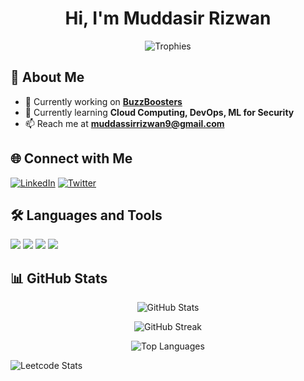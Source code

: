 <h1 align="center">Hi, I'm Muddasir Rizwan</h1>

<p align="center">
  <img src="https://github-profile-trophy.vercel.app/?username=muddasirrizwan&theme=dracula" alt="Trophies">
</p>

## 🚀 About Me
- 🔭 Currently working on **[BuzzBoosters](https://buzzboosters.com/)**
- 🌱 Currently learning **Cloud Computing, DevOps, ML for Security**
- 📫 Reach me at **muddassirrizwan9@gmail.com**

## 🌐 Connect with Me
<p align="left">
  <a href="https://www.linkedin.com/in/muddasirrizwan/" target="blank"><img src="https://img.shields.io/badge/LinkedIn-%230077B5.svg?style=for-the-badge&logo=linkedin&logoColor=white" alt="LinkedIn"/></a>
  <a href="https://twitter.com/muddasirrizwan" target="blank"><img src="https://img.shields.io/badge/Twitter-%231DA1F2.svg?style=for-the-badge&logo=twitter&logoColor=white" alt="Twitter"/></a>
</p>

## 🛠 Languages and Tools
<p align="left">
  <img src="https://img.shields.io/badge/JavaScript-%23F7DF1E.svg?style=for-the-badge&logo=javascript&logoColor=black"/>
  <img src="https://img.shields.io/badge/React-%2361DAFB.svg?style=for-the-badge&logo=react&logoColor=black"/>
  <img src="https://img.shields.io/badge/Node.js-%23339933.svg?style=for-the-badge&logo=node.js&logoColor=white"/>
  <img src="https://img.shields.io/badge/PostgreSQL-%23336791.svg?style=for-the-badge&logo=postgresql&logoColor=white"/>
</p>

## 📊 GitHub Stats
<p align="center">
  <img src="https://github-readme-stats.vercel.app/api?username=muddasirrizwan&show_icons=true&theme=tokyonight" alt="GitHub Stats">
</p>

<p align="center">
  <img src="https://streak-stats.demolab.com?user=muddasirrizwan&theme=tokyonight" alt="GitHub Streak">
</p>

<p align="center">
  <img src="https://github-readme-stats.vercel.app/api/top-langs/?username=muddasirrizwan&layout=compact&theme=tokyonight" alt="Top Languages">
</p>

![Leetcode Stats](https://leetcard.jacoblin.cool/Muddasirr)
<!--
**Muddasirr/Muddasirr** is a ✨ _special_ ✨ repository because its `README.md` (this file) appears on your GitHub profile.

Here are some ideas to get you started:

- 🔭 I’m currently working on ...
- 🌱 I’m currently learning ...
- 👯 I’m looking to collaborate on ...
- 🤔 I’m looking for help with ...
- 💬 Ask me about ...
- 📫 How to reach me: ...
- 😄 Pronouns: ...
- ⚡ Fun fact: ...
-->
